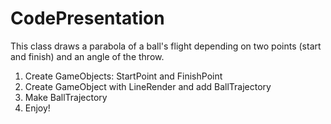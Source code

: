 # CodePresentation
This class draws a parabola of a ball's flight depending on two points (start and finish) and an angle of the throw.

1. Create GameObjects: StartPoint and FinishPoint
2. Create GameObject with LineRender and add BallTrajectory
3. Make BallTrajectory
4. Enjoy!
